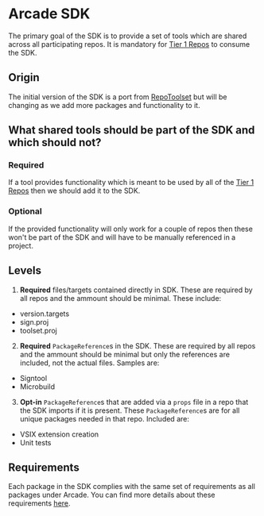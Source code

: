 # Arcade SDK

The primary goal of the SDK is to provide a set of tools which are shared across all participating repos. It is mandatory for [Tier 1 Repos](https://github.com/dotnet/arcade/blob/master/Documentation/TierOneRepos.md) to
consume the SDK.

## Origin

The initial version of the SDK is a port from [RepoToolset](https://github.com/dotnet/roslyn-tools/tree/master/src/RepoToolset) but will be changing as we add more packages and functionality to it.

## What shared tools should be part of the SDK and which should not?

### Required

If a tool provides functionality which is meant to be used by all of the [Tier 1 Repos](https://github.com/dotnet/arcade/blob/master/Documentation/TierOneRepos.md) then we should add it to the SDK. 

### Optional

If the provided functionality will only work for a couple of repos then these won't be part of the SDK and will have to be manually referenced in a project.

## Levels

1. **Required** files/targets contained directly in SDK. These are required by all repos and the ammount should be minimal. These include:

* version.targets
* sign.proj
* toolset.proj

2. **Required** `PackageReference`s in the SDK. These are required by all repos and the ammount should be minimal but only the references are included, not the actual
files. Samples are:

* Signtool
* Microbuild

3. **Opt-in** `PackageReference`s that are added via a `props` file in a repo that the SDK imports if it is present. These `PackageReference`s are for all unique packages
needed in that repo. Included are:

* VSIX extension creation
* Unit tests

## Requirements

Each package in the SDK complies with the same set of requirements as all packages under Arcade. You can find more details about these requirements
[here](https://github.com/dotnet/arcade/blob/master/Documentation/Overview.md#toolset-nuget-package-requirements).
